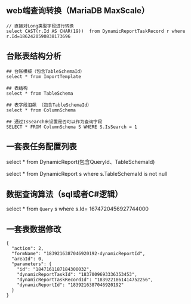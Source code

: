 ## web端查询转换（MariaDB MaxScale）
```
// 直接对Long类型字段进行转换
select CAST(r.Id AS CHAR(19))  from DynamicReportTaskRecord r where r.Id=1862420590838173696
```

## 台账表结构分析
```
## 台账模板（包含TableSchemaId）
select * from ImportTemplate

## 表结构
select * from TableSchema   

## 表字段泪飙 （包含TableSchemaId）
select * from ColumnSchema

## 通过IsSearch来设置是否可以作为查询字段
SELECT * FROM ColumnSchema S WHERE S.IsSearch = 1
```

## 一套表任务配置列表
select * from DynamicReport(包含QueryId、TableSchemaId)

select * from DynamicReport s where s.TableSchemaId is not null

## 数据查询算法（sql或者C#逻辑）
select * from `Query` s where s.Id= 1674720456927744000


## 一套表数据修改
```
{
  "action": 2,
  "formName": "1839216387046920192-dynamicReportId",
  "areaId": 0,
  "parameters": {
    "id": "1847161187184300032",
    "dynamicReportTaskId": "1837009693336353453",
    "dynamicReportTaskRecordId": "1839221861414752256",
    "dynamicReportId": "1839216387046920192"
  }
}
```